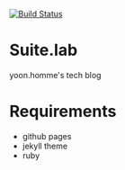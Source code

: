 [![Build Status](https://travis-ci.com/suitelab/suitelab.github.io.svg?branch=source)](https://travis-ci.com/suitelab/suitelab.github.io)

# Suite.lab
yoon.homme's tech blog

# Requirements
- github pages
- jekyll theme
- ruby
